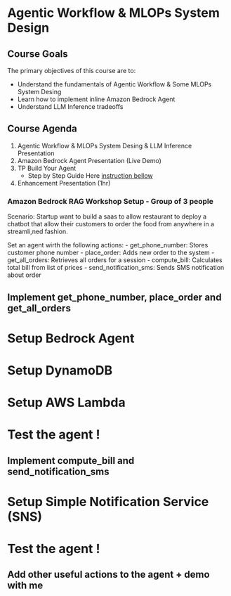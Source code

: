 # Agentic Workflow & MLOPs System Design

## Course Goals
The primary objectives of this course are to:
- Understand the fundamentals of Agentic Workflow & Some MLOPs System Desing
- Learn how to implement inline Amazon Bedrock Agent
- Understand LLM Inference tradeoffs

## Course Agenda

1. Agentic Workflow & MLOPs System Desing & LLM Inference Presentation
2. Amazon Bedrock Agent Presentation (Live Demo)
3. TP Build Your Agent
   - Step by Step Guide Here [instruction bellow](#Restaurant-Order-Agent)
4. Enhancement Presentation (1hr)


### Amazon Bedrock RAG Workshop Setup - Group of 3 people

Scenario: Startup want to build a saas to allow restaurant to deploy a chatbot that allow their customers to order the food from anywhere 
in a streamli,ned fashion.

Set an agent wirth the following actions:
    - get_phone_number: Stores customer phone number
    - place_order: Adds new order to the system
    - get_all_orders: Retrieves all orders for a session
    - compute_bill: Calculates total bill from list of prices
    - send_notification_sms: Sends SMS notification about order

## Implement get_phone_number, place_order and get_all_orders
# Setup Bedrock Agent 
# Setup DynamoDB
# Setup AWS Lambda
# Test the agent !


## Implement compute_bill and send_notification_sms
# Setup Simple Notification Service (SNS)
# Test the agent !

## Add other useful actions to the agent + demo with me